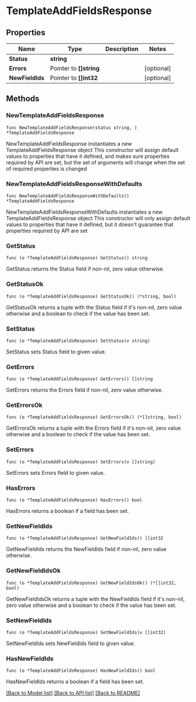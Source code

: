 # TemplateAddFieldsResponse

## Properties

Name | Type | Description | Notes
------------ | ------------- | ------------- | -------------
**Status** | **string** |  | 
**Errors** | Pointer to **[]string** |  | [optional] 
**NewFieldIds** | Pointer to **[]int32** |  | [optional] 

## Methods

### NewTemplateAddFieldsResponse

`func NewTemplateAddFieldsResponse(status string, ) *TemplateAddFieldsResponse`

NewTemplateAddFieldsResponse instantiates a new TemplateAddFieldsResponse object
This constructor will assign default values to properties that have it defined,
and makes sure properties required by API are set, but the set of arguments
will change when the set of required properties is changed

### NewTemplateAddFieldsResponseWithDefaults

`func NewTemplateAddFieldsResponseWithDefaults() *TemplateAddFieldsResponse`

NewTemplateAddFieldsResponseWithDefaults instantiates a new TemplateAddFieldsResponse object
This constructor will only assign default values to properties that have it defined,
but it doesn't guarantee that properties required by API are set

### GetStatus

`func (o *TemplateAddFieldsResponse) GetStatus() string`

GetStatus returns the Status field if non-nil, zero value otherwise.

### GetStatusOk

`func (o *TemplateAddFieldsResponse) GetStatusOk() (*string, bool)`

GetStatusOk returns a tuple with the Status field if it's non-nil, zero value otherwise
and a boolean to check if the value has been set.

### SetStatus

`func (o *TemplateAddFieldsResponse) SetStatus(v string)`

SetStatus sets Status field to given value.


### GetErrors

`func (o *TemplateAddFieldsResponse) GetErrors() []string`

GetErrors returns the Errors field if non-nil, zero value otherwise.

### GetErrorsOk

`func (o *TemplateAddFieldsResponse) GetErrorsOk() (*[]string, bool)`

GetErrorsOk returns a tuple with the Errors field if it's non-nil, zero value otherwise
and a boolean to check if the value has been set.

### SetErrors

`func (o *TemplateAddFieldsResponse) SetErrors(v []string)`

SetErrors sets Errors field to given value.

### HasErrors

`func (o *TemplateAddFieldsResponse) HasErrors() bool`

HasErrors returns a boolean if a field has been set.

### GetNewFieldIds

`func (o *TemplateAddFieldsResponse) GetNewFieldIds() []int32`

GetNewFieldIds returns the NewFieldIds field if non-nil, zero value otherwise.

### GetNewFieldIdsOk

`func (o *TemplateAddFieldsResponse) GetNewFieldIdsOk() (*[]int32, bool)`

GetNewFieldIdsOk returns a tuple with the NewFieldIds field if it's non-nil, zero value otherwise
and a boolean to check if the value has been set.

### SetNewFieldIds

`func (o *TemplateAddFieldsResponse) SetNewFieldIds(v []int32)`

SetNewFieldIds sets NewFieldIds field to given value.

### HasNewFieldIds

`func (o *TemplateAddFieldsResponse) HasNewFieldIds() bool`

HasNewFieldIds returns a boolean if a field has been set.


[[Back to Model list]](../README.md#documentation-for-models) [[Back to API list]](../README.md#documentation-for-api-endpoints) [[Back to README]](../README.md)


